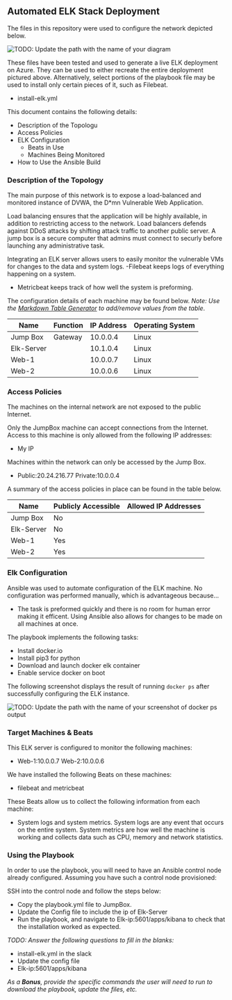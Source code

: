 ## Automated ELK Stack Deployment

The files in this repository were used to configure the network depicted below.

![TODO: Update the path with the name of your diagram](Images/diagram_filename.png)

These files have been tested and used to generate a live ELK deployment on Azure. They can be used to either recreate the entire deployment pictured above. Alternatively, select portions of the playbook file may be used to install only certain pieces of it, such as Filebeat.

  - install-elk.yml

This document contains the following details:
- Description of the Topologu
- Access Policies
- ELK Configuration
  - Beats in Use
  - Machines Being Monitored
- How to Use the Ansible Build


### Description of the Topology

The main purpose of this network is to expose a load-balanced and monitored instance of DVWA, the D*mn Vulnerable Web Application.

Load balancing ensures that the application will be highly available, in addition to restricting access to the network. Load balancers defends against DDoS attacks by shifting attack traffic to another public server. A jump box is a secure computer that admins must connect to securly before launching any administrative task.



Integrating an ELK server allows users to easily monitor the vulnerable VMs for changes to the data and system logs.
-Filebeat keeps logs of everything happening on a system.
- Metricbeat keeps track of how well the system is preforming.

The configuration details of each machine may be found below.
_Note: Use the [Markdown Table Generator](http://www.tablesgenerator.com/markdown_tables) to add/remove values from the table_.

| Name     | Function | IP Address | Operating System |
|----------|----------|------------|------------------|
| Jump Box | Gateway  | 10.0.0.4   | Linux            |
|Elk-Server|          | 10.1.0.4   | Linux            |
| Web-1    |          | 10.0.0.7   | Linux            |
| Web-2    |          | 10.0.0.6   | Linux            |

### Access Policies

The machines on the internal network are not exposed to the public Internet. 

Only the JumpBox machine can accept connections from the Internet. Access to this machine is only allowed from the following IP addresses:
- My IP

Machines within the network can only be accessed by the Jump Box.
- Public:20.24.216.77
 Private:10.0.0.4

A summary of the access policies in place can be found in the table below.

| Name     | Publicly Accessible | Allowed IP Addresses |
|----------|---------------------|----------------------|
| Jump Box | No                  |                      |
|Elk-Server| No                  |                      |
| Web-1    | Yes                 |                      |
| Web-2    | Yes                 |                      |

### Elk Configuration

Ansible was used to automate configuration of the ELK machine. No configuration was performed manually, which is advantageous because...
- The task is preformed quickly and there is no room for human error making it efficent. Using Ansible also allows for changes to be made on all machines at once.

The playbook implements the following tasks:
- Install docker.io
- Install pip3 for python
- Download and launch docker elk container
- Enable service docker on boot

The following screenshot displays the result of running `docker ps` after successfully configuring the ELK instance.

![TODO: Update the path with the name of your screenshot of docker ps output](Images/docker_ps_output.png)

### Target Machines & Beats
This ELK server is configured to monitor the following machines:
- Web-1:10.0.0.7
  Web-2:10.0.0.6

We have installed the following Beats on these machines:
- filebeat and metricbeat

These Beats allow us to collect the following information from each machine:
- System logs and system metrics. System logs are any event that occurs on the entire system. System metrics are how well the machine is working and collects data such as CPU, memory and network statistics.

### Using the Playbook
In order to use the playbook, you will need to have an Ansible control node already configured. Assuming you have such a control node provisioned: 

SSH into the control node and follow the steps below:
- Copy the playbook.yml file to JumpBox.
- Update the Config file to include the ip of Elk-Server
- Run the playbook, and navigate to Elk-ip:5601/apps/kibana to check that the installation worked as expected.

_TODO: Answer the following questions to fill in the blanks:_
- install-elk.yml in the slack
- Update the config file 
- Elk-ip:5601/apps/kibana

_As a **Bonus**, provide the specific commands the user will need to run to download the playbook, update the files, etc._